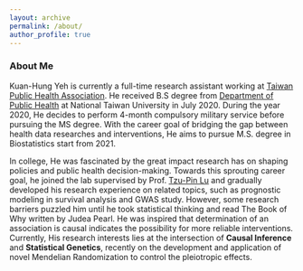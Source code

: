 ```yaml
---
layout: archive
permalink: /about/
author_profile: true
---
```

### About Me
Kuan-Hung Yeh is currently a full-time research assistant working at [Taiwan Public Health Association](http://www.publichealth.org.tw/english/index.asp). He received B.S degree from [Department of Public Health](http://coph.ntu.edu.tw/web/index/index.jsp?lang=en) at National Taiwan University in July 2020. During the year 2020, He decides to perform 4-month compulsory military service before pursuing the MS degree. With the career goal of bridging the gap between health data researches and interventions, He aims to pursue M.S. degree in Biostatistics start from 2021.

In college, He was fascinated by the great impact research has on shaping policies and public health decision-making. Towards this sprouting career goal, he joined the lab  supervised by Prof. [Tzu-Pin Lu](https://scholars.lib.ntu.edu.tw/cris/rp/rp06647/information.html) and gradually developed his research experience on related topics, such as prognostic modeling in survival analysis and GWAS study. However, some research barriers puzzled him until he took statistical thinking and read The Book of Why written by Judea Pearl. He was inspired that determination of an association is causal indicates the possibility for more reliable interventions. Currently, His research interests lies at the intersection of **Causal Inference** and **Statistical Genetics**, recently on the development and application of novel Mendelian Randomization to control the pleiotropic effects.  
